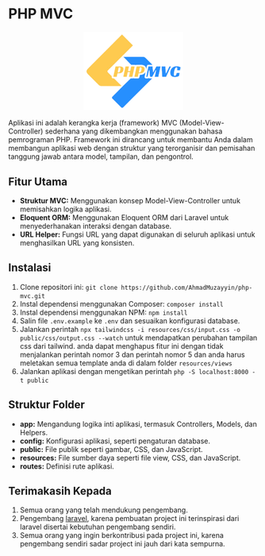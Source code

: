 # PHP MVC

<p align="center"><img src="/public/logo.png" width="200" alt="PHP MVC Logo"></p>

Aplikasi ini adalah kerangka kerja (framework) MVC (Model-View-Controller) sederhana yang dikembangkan menggunakan bahasa pemrograman PHP. Framework ini dirancang untuk membantu Anda dalam membangun aplikasi web dengan struktur yang terorganisir dan pemisahan tanggung jawab antara model, tampilan, dan pengontrol.

## Fitur Utama

- **Struktur MVC:** Menggunakan konsep Model-View-Controller untuk memisahkan logika aplikasi.
- **Eloquent ORM:** Menggunakan Eloquent ORM dari Laravel untuk menyederhanakan interaksi dengan database.
- **URL Helper:** Fungsi URL yang dapat digunakan di seluruh aplikasi untuk menghasilkan URL yang konsisten.

## Instalasi

1. Clone repositori ini: `git clone https://github.com/AhmadMuzayyin/php-mvc.git`
2. Instal dependensi menggunakan Composer: `composer install`
3. Instal dependensi menggunakan NPM: `npm install`
4. Salin file `.env.example` ke `.env` dan sesuaikan konfigurasi database.
5. Jalankan perintah `npx tailwindcss -i resources/css/input.css -o public/css/output.css --watch` untuk mendapatkan perubahan tampilan css dari tailwind. anda dapat menghapus fitur ini dengan tidak menjalankan perintah nomor 3 dan perintah nomor 5 dan anda harus meletakan semua template anda di dalam folder `resources/views`
6. Jalankan aplikasi dengan mengetikan perintah `php -S localhost:8000 -t public`

## Struktur Folder

- **app:** Mengandung logika inti aplikasi, termasuk Controllers, Models, dan Helpers.
- **config:** Konfigurasi aplikasi, seperti pengaturan database.
- **public:** File publik seperti gambar, CSS, dan JavaScript.
- **resources:** File sumber daya seperti file view, CSS, dan JavaScript.
- **routes:** Definisi rute aplikasi.

## Terimakasih Kepada

1. Semua orang yang telah mendukung pengembang.
2. Pengembang [laravel](https://laravel.com), karena pembuatan project ini terinspirasi dari laravel disertai kebutuhan pengembang sendiri.
3. Semua orang yang ingin berkontribusi pada project ini, karena pengembang sendiri sadar project ini jauh dari kata sempurna.
